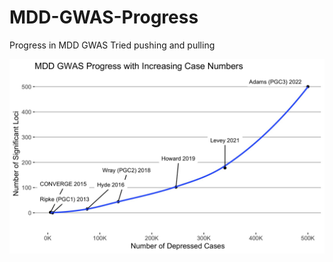 # MDD-GWAS-Progress
Progress in MDD GWAS
Tried pushing and pulling

![Alt text](Hits.jpeg?raw=true "Title")
